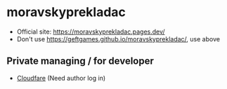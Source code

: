 # moravskyprekladac
- Official site: https://moravskyprekladac.pages.dev/ 
- Don't use https://geftgames.github.io/moravskyprekladac/, use above

## Private managing / for developer
- [Cloudfare](https://dash.cloudflare.com/45f75612f621894b125ba61ea531fd3c/pages/view/moravskyprekladac) (Need author log in)
